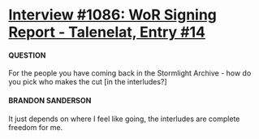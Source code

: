 # [Interview #1086: WoR Signing Report - Talenelat, Entry #14](https://www.theoryland.com/intvmain.php?i=1086#14)

#### QUESTION

For the people you have coming back in the Stormlight Archive - how do you pick who makes the cut [in the interludes?]

#### BRANDON SANDERSON

It just depends on where I feel like going, the interludes are complete freedom for me.

